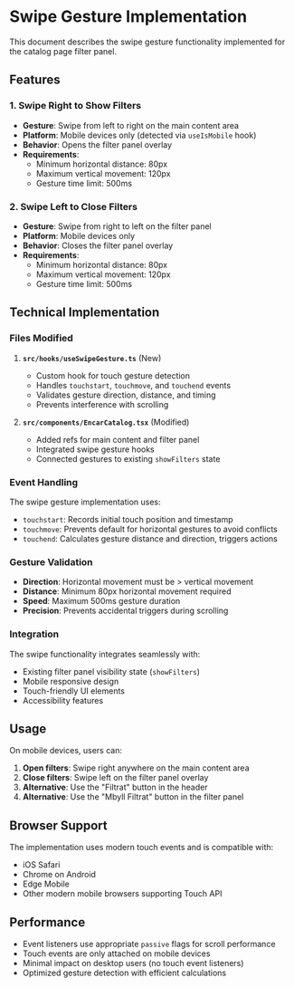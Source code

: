 # Swipe Gesture Implementation

This document describes the swipe gesture functionality implemented for the catalog page filter panel.

## Features

### 1. Swipe Right to Show Filters
- **Gesture**: Swipe from left to right on the main content area
- **Platform**: Mobile devices only (detected via `useIsMobile` hook)
- **Behavior**: Opens the filter panel overlay
- **Requirements**: 
  - Minimum horizontal distance: 80px
  - Maximum vertical movement: 120px
  - Gesture time limit: 500ms

### 2. Swipe Left to Close Filters
- **Gesture**: Swipe from right to left on the filter panel
- **Platform**: Mobile devices only
- **Behavior**: Closes the filter panel overlay
- **Requirements**: 
  - Minimum horizontal distance: 80px
  - Maximum vertical movement: 120px
  - Gesture time limit: 500ms

## Technical Implementation

### Files Modified

1. **`src/hooks/useSwipeGesture.ts`** (New)
   - Custom hook for touch gesture detection
   - Handles `touchstart`, `touchmove`, and `touchend` events
   - Validates gesture direction, distance, and timing
   - Prevents interference with scrolling

2. **`src/components/EncarCatalog.tsx`** (Modified)
   - Added refs for main content and filter panel
   - Integrated swipe gesture hooks
   - Connected gestures to existing `showFilters` state

### Event Handling

The swipe gesture implementation uses:
- `touchstart`: Records initial touch position and timestamp
- `touchmove`: Prevents default for horizontal gestures to avoid conflicts
- `touchend`: Calculates gesture distance and direction, triggers actions

### Gesture Validation

- **Direction**: Horizontal movement must be > vertical movement
- **Distance**: Minimum 80px horizontal movement required
- **Speed**: Maximum 500ms gesture duration
- **Precision**: Prevents accidental triggers during scrolling

### Integration

The swipe functionality integrates seamlessly with:
- Existing filter panel visibility state (`showFilters`)
- Mobile responsive design
- Touch-friendly UI elements
- Accessibility features

## Usage

On mobile devices, users can:
1. **Open filters**: Swipe right anywhere on the main content area
2. **Close filters**: Swipe left on the filter panel overlay
3. **Alternative**: Use the "Filtrat" button in the header
4. **Alternative**: Use the "Mbyll Filtrat" button in the filter panel

## Browser Support

The implementation uses modern touch events and is compatible with:
- iOS Safari
- Chrome on Android
- Edge Mobile
- Other modern mobile browsers supporting Touch API

## Performance

- Event listeners use appropriate `passive` flags for scroll performance
- Touch events are only attached on mobile devices
- Minimal impact on desktop users (no touch event listeners)
- Optimized gesture detection with efficient calculations